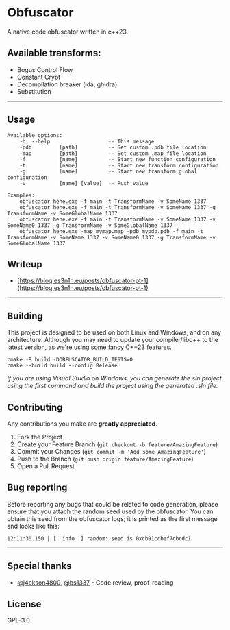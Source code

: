 # Obfuscator
A native code obfuscator written in c++23.

## Available transforms:
* Bogus Control Flow
* Constant Crypt
* Decompilation breaker (ida, ghidra)
* Substitution

___

## Usage
```commandline
Available options:
    -h, --help                   -- This message
    -pdb         [path]          -- Set custom .pdb file location
    -map         [path]          -- Set custom .map file location
    -f           [name]          -- Start new function configuration
    -t           [name]          -- Start new transform configuration
    -g           [name]          -- Start new transform global configuration
    -v           [name] [value]  -- Push value
 
Examples:
    obfuscator hehe.exe -f main -t TransformName -v SomeName 1337
    obfuscator hehe.exe -f main -t TransformName -v SomeName 1337 -g TransformName -v SomeGlobalName 1337
    obfuscator hehe.exe -f main -t TransformName -v SomeName 1337 -v SomeName0 1337 -g TransformName -v SomeGlobalName 1337
    obfuscator hehe.exe -map mymap.map -pdb mypdb.pdb -f main -t TransformName -v SomeName 1337 -v SomeName0 1337 -g TransformName -v SomeGlobalName 1337
```

## Writeup
- [https://blog.es3n1n.eu/posts/obfuscator-pt-1](https://blog.es3n1n.eu/posts/obfuscator-pt-1)

___

## Building
This project is designed to be used on both Linux and Windows, and on any architecture.
Although you may need to update your compiler/libc++ to the latest version, as we're using some fancy C++23 features.

```commandline
cmake -B build -DOBFUSCATOR_BUILD_TESTS=0
cmake --build build --config Release
```

*If you are using Visual Studio on Windows, you can generate the sln project using the first command and build the project using the generated .sln file.*

## Contributing

Any contributions you make are **greatly appreciated**.

1. Fork the Project
2. Create your Feature Branch (`git checkout -b feature/AmazingFeature`)
3. Commit your Changes (`git commit -m 'Add some AmazingFeature'`)
4. Push to the Branch (`git push origin feature/AmazingFeature`)
5. Open a Pull Request

## Bug reporting

Before reporting any bugs that could be related to code generation,
please ensure that you attach the random seed used by the obfuscator. 
You can obtain this seed from the obfuscator logs; it is printed as the first message and looks like this:
```commandline
12:11:30.150 | [  info  ] random: seed is 0xcb91ccbef7cbcdc1
```

___

## Special thanks
- [@j4ckson4800](https://github.com/j4ckson4800), [@bs1337](https://github.com/bs1337) - Code review, proof-reading

## License
GPL-3.0
